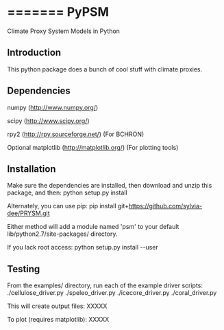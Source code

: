 =======
PyPSM
=====
Climate Proxy System Models in Python

Introduction
---------------------------
This python package does a bunch of cool stuff with climate proxies.

Dependencies
---------------------------
numpy (http://www.numpy.org/) 

scipy (http://www.scipy.org/) 

rpy2 (http://rpy.sourceforge.net/) (For BCHRON)

Optional
  matplotlib (http://matplotlib.org/) (For plotting tools)

Installation
---------------------------
Make sure the dependencies are installed, then download and unzip this package, and then:
 python setup.py install

Alternately, you can use pip:
 pip install git+https://github.com/sylvia-dee/PRYSM.git

Either method will add a module named 'psm' to your default lib/python2.7/site-packages/ directory.

If you lack root access:
 python setup.py install --user

Testing
---------------------------
From the examples/ directory, run each of the example driver scripts:
./cellulose_driver.py
./speleo_driver.py
./icecore_driver.py
./coral_driver.py

This will create output files:
XXXXX

To plot (requires matplotlib):
XXXXX

